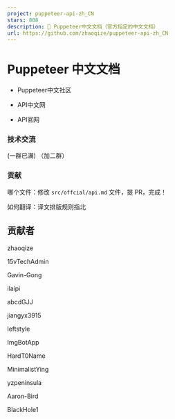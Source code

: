 ```yaml
---
project: puppeteer-api-zh_CN
stars: 808
description: 📖 Puppeteer中文文档（官方指定的中文文档）
url: https://github.com/zhaoqize/puppeteer-api-zh_CN
---
```


Puppeteer 中文文档
==============

-   Puppeteer中文社区
    
-   API中文网
    
-   API官网
    

### 技术交流

(一群已满) （加二群）

### 贡献

哪个文件：修改 `src/offcial/api.md` 文件，提 PR，完成！

如何翻译：译文排版规则指北

贡献者
---

  
zhaoqize

  
15vTechAdmin

  
Gavin-Gong

  
ilaipi

  
abcdGJJ

  
jiangyx3915

  
leftstyle

  
ImgBotApp

  
HardT0Name

  
MinimalistYing

  
yzpeninsula

  
Aaron-Bird

  
BlackHole1
